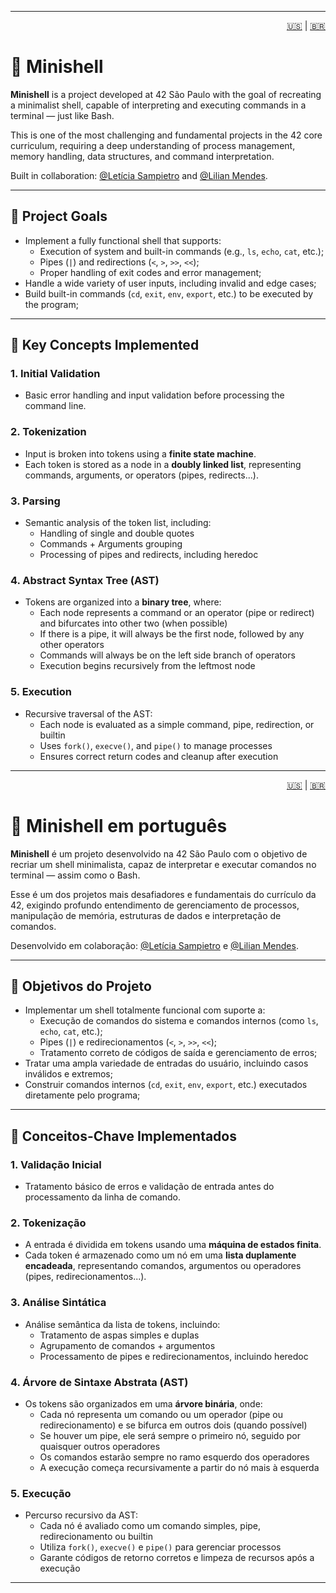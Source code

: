<hr>

<p align="right">
  <a href="#-minishell">🇺🇸</a> | <a href="#-minishell-em-português">🇧🇷</a>
</p>

# 🐚 Minishell
**Minishell** is a project developed at 42 São Paulo with the goal of recreating a minimalist shell, capable of interpreting and executing commands in a terminal — just like Bash.

This is one of the most challenging and fundamental projects in the 42 core curriculum, requiring a deep understanding of process management, memory handling, data structures, and command interpretation.

Built in collaboration: [@Letícia Sampietro](https://github.com/lesampietro) and [@Lilian Mendes](https://github.com/LilianMS).

---

## 🚀 Project Goals

- Implement a fully functional shell that supports:
  - Execution of system and built-in commands (e.g., `ls`, `echo`, `cat`, etc.);
  - Pipes (`|`) and redirections (`<`, `>`, `>>`, `<<`);
  - Proper handling of exit codes and error management;
- Handle a wide variety of user inputs, including invalid and edge cases;
- Build built-in commands (`cd`, `exit`, `env`, `export`, etc.) to be executed by the program;

---

## 🧠 Key Concepts Implemented

### 1. Initial Validation
- Basic error handling and input validation before processing the command line.

### 2. Tokenization
- Input is broken into tokens using a **finite state machine**.
- Each token is stored as a node in a **doubly linked list**, representing commands, arguments, or operators (pipes, redirects...).

### 3. Parsing
- Semantic analysis of the token list, including:
  - Handling of single and double quotes
  - Commands + Arguments grouping
  - Processing of pipes and redirects, including heredoc

### 4. Abstract Syntax Tree (AST)
- Tokens are organized into a **binary tree**, where:
  - Each node represents a command or an operator (pipe or redirect) and bifurcates into other two (when possible)
  - If there is a pipe, it will always be the first node, followed by any other operators
  - Commands will always be on the left side branch of operators
  - Execution begins recursively from the leftmost node

### 5. Execution
- Recursive traversal of the AST:
  - Each node is evaluated as a simple command, pipe, redirection, or builtin
  - Uses `fork()`, `execve()`, and `pipe()` to manage processes
  - Ensures correct return codes and cleanup after execution

---


<p align="right">
  <a href="#-minishell">🇺🇸</a> | <a href="#-minishell-em-português">🇧🇷</a>
</p>

# 🐚 Minishell em português

**Minishell** é um projeto desenvolvido na 42 São Paulo com o objetivo de recriar um shell minimalista, capaz de interpretar e executar comandos no terminal — assim como o Bash.

Esse é um dos projetos mais desafiadores e fundamentais do currículo da 42, exigindo profundo entendimento de gerenciamento de processos, manipulação de memória, estruturas de dados e interpretação de comandos.

Desenvolvido em colaboração: [@Letícia Sampietro](https://github.com/lesampietro) e [@Lilian Mendes](https://github.com/LilianMS).

---

## 🚀 Objetivos do Projeto

- Implementar um shell totalmente funcional com suporte a:
  - Execução de comandos do sistema e comandos internos (como `ls`, `echo`, `cat`, etc.);
  - Pipes (`|`) e redirecionamentos (`<`, `>`, `>>`, `<<`);
  - Tratamento correto de códigos de saída e gerenciamento de erros;
- Tratar uma ampla variedade de entradas do usuário, incluindo casos inválidos e extremos;
- Construir comandos internos (`cd`, `exit`, `env`, `export`, etc.) executados diretamente pelo programa;

---

## 🧠 Conceitos-Chave Implementados

### 1. Validação Inicial
- Tratamento básico de erros e validação de entrada antes do processamento da linha de comando.

### 2. Tokenização
- A entrada é dividida em tokens usando uma **máquina de estados finita**.
- Cada token é armazenado como um nó em uma **lista duplamente encadeada**, representando comandos, argumentos ou operadores (pipes, redirecionamentos...).

### 3. Análise Sintática
- Análise semântica da lista de tokens, incluindo:
  - Tratamento de aspas simples e duplas
  - Agrupamento de comandos + argumentos
  - Processamento de pipes e redirecionamentos, incluindo heredoc

### 4. Árvore de Sintaxe Abstrata (AST)
- Os tokens são organizados em uma **árvore binária**, onde:
  - Cada nó representa um comando ou um operador (pipe ou redirecionamento) e se bifurca em outros dois (quando possível)
  - Se houver um pipe, ele será sempre o primeiro nó, seguido por quaisquer outros operadores
  - Os comandos estarão sempre no ramo esquerdo dos operadores
  - A execução começa recursivamente a partir do nó mais à esquerda

### 5. Execução
- Percurso recursivo da AST:
  - Cada nó é avaliado como um comando simples, pipe, redirecionamento ou builtin
  - Utiliza `fork()`, `execve()` e `pipe()` para gerenciar processos
  - Garante códigos de retorno corretos e limpeza de recursos após a execução

---
